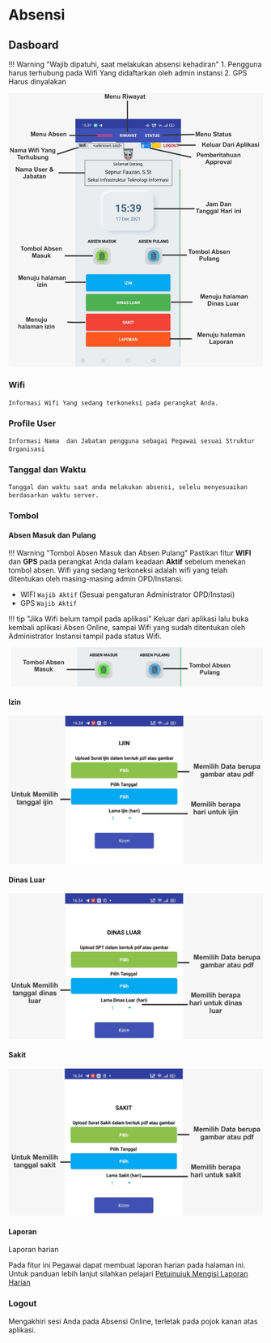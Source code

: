 # Absensi

## Dasboard
!!! Warning "Wajib dipatuhi, saat melakukan absensi kehadiran"
    1. Pengguna harus terhubung pada Wifi Yang didaftarkan oleh admin instansi
    2. GPS Harus dinyalakan      

![absensi](../assets/images/dasboard-user.png)

### Wifi
    Informasi Wifi Yang sedang terkoneksi pada perangkat Anda.

### Profile User
    Informasi Nama  dan Jabatan pengguna sebagai Pegawai sesuai Struktur Organisasi

### Tanggal dan Waktu
    Tanggal dan waktu saat anda melakukan absensi, selelu menyesuaikan berdasarkan waktu server.

### Tombol
#### Absen Masuk dan Pulang
!!! Warning "Tombol Absen Masuk dan Absen Pulang"
    Pastikan fitur **WIFI** dan **GPS** pada perangkat Anda dalam keadaan **Aktif** sebelum menekan tombol absen. Wifi yang sedang terkoneksi adalah wifi yang telah ditentukan oleh masing-masing admin OPD/Instansi.

  - WIFI <code>Wajib Aktif</code> (Sesuai pengaturan Administrator OPD/Instasi)
  - GPS <code>Wajib Aktif</code>

!!! tip "Jika Wifi belum tampil pada aplikasi"
      Keluar dari aplikasi lalu buka kembali aplikasi Absen Online, sampai Wifi yang sudah ditentukan oleh Administrator Instansi tampil pada status Wifi.

![absensi](../assets/images/apk-btn-absen.png)

#### Izin

![absensi](../assets/images/apk-btn-izin-form.png)

#### Dinas Luar
![absensi](../assets/images/apk-btn-dl-form.png)

#### Sakit
![absensi](../assets/images/apk-btn-sakit-form.png)

#### Laporan
Laporan harian

Pada fitur ini Pegawai dapat membuat laporan harian pada halaman ini.
Untuk panduan lebih lanjut silahkan pelajari [Petujnujuk Mengisi Laporan Harian](/Pengguna/laporan-harian)
### Logout
Mengakhiri sesi Anda pada Absensi Online, terletak pada pojok kanan atas aplikasi. 
